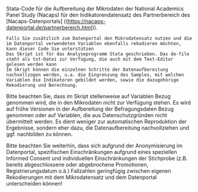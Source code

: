 Stata-Code für die Aufbereitung der Mikrodaten der National Academics Panel Study (Nacaps) für den Indikatorendatensatz des Partnerbereich des [Nacaps-Datenportals] ((https://nacaps-datenportal.de/partnerbereich.html)).

    Falls Sie zusätzlich zum Datenportal den Mikrodatensatz nutzen und die im Datenportal verwendeten Variablen ebenfalls rekodieren möchten, kann dieser Code Sie unterstützen
    Das Skript ist für das Analyseprogramm Stata geschrieben. Das do-file steht als txt-Datei zur Verfügung, die auch mit dem Text-Editor gelesen werden kann
    Im Skript können die einzelnen Schritte der Datenaufbereitung nachvollzogen werden, u.a. die Eingrenzung des Samples, mit welchen Variablen die Indikatoren gebildet werden, sowie die dazugehörige Rekodierung und Berechnung.

Bitte beachten Sie, dass im Skript stellenweise auf Variablen Bezug genommen wird, die in den Mikrodaten nicht zur Verfügung stehen. Es wird auf frühe Versionen in der Aufbereitung der Befragungsdaten Bezug genommen oder auf Variablen, die aus Datenschutzgründen nicht übermittelt werden. Es dient weniger zur automatischen Reproduktion der Ergebnisse, sondern eher dazu, die Datenaufbereitung nachvollziehen und ggf. nachbilden zu können.

Bitte beachten Sie weiterhin, dass sich aufgrund der Anonymisierung im Datenportal, spezifischen Einschränkungen aufgrund eines speziellen Informed Consent und individuellen Einschränkungen der Stichprobe (z.B. bereits abgeschlossene oder abgebrochene Promotionen, Registrierungsdatum o.ä.) Fallzahlen geringfügig zwischen eigenen Rekodierungen mit dem Mikrodatensatz und dem Datenportal unterscheiden können!
